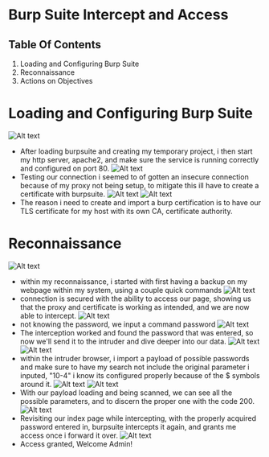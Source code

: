 # Burp Suite Intercept and Access
## Table Of Contents
1. Loading and Configuring Burp Suite
2. Reconnaissance
3. Actions on Objectives
# Loading and Configuring Burp Suite
![Alt text](<assets/starting up our http server so that can simulate an interception of credentials using burp suite.png>)
- After loading burpsuite and creating my temporary project, i then start my http server, apache2, and make sure the service is running correctly and configured on port 80.
![Alt text](<assets/insecure connection, this means we don't have a certificate with firefox using localhost-1.png>)
- Testing our connection i seemed to of gotten an insecure connection because of my proxy not being setup, to mitigate this ill have to create a certificate with burpsuite.
![Alt text](<assets/creating a certifcate with burp suite-1.png>)
![Alt text](<assets/importing my certificate i made with burp suite-1.png>)
- The reason i need to create and import a burp certification is to have our TLS certificate for my host with its own CA, certificate authority.
# Reconnaissance
![Alt text](<assets/Back up files onto desktop and then imported my files for our webpage-1.png>)
- within my reconnaissance, i started with first having a backup on my webpage within my system, using a couple quick commands
![Alt text](<assets/connecting to our index html-1.png>)
- connection is secured with the ability to access our page, showing us that the proxy and certificate is working as intended, and we are now able to intercept.
![Alt text](<assets/incorrect password, got this message-1.png>)
- not knowing the password, we input a command password
![Alt text](<assets/burpsuite intercepted my data-1.png>)
- The interception worked and found the password that was entered, so now we'll send it to the intruder and dive deeper into our data.
![Alt text](<assets/sending data to intruder-1.png>)
![Alt text](<assets/loaded a payload for our attack-1.png>)
- within the intruder browser, i import a payload of possible passwords and make sure to have my search not include the original parameter i inputed, "10-4" i know its configured properly because of the $ symbols around it.
![Alt text](<assets/we have the dollar signs around my parameter so burpsuite doesnt use this during the attack-1.png>)
![Alt text](<assets/identified the correct password with the code 200 as this is the response header given when a correct password is inserted-1.png>)
- With our payload loading and being scanned, we can see all the possible parameters, and to discern the proper one with the code 200.
![Alt text](<assets/retyped the password in my index-1.png>)
- Revisiting our index page while intercepting, with the properly acquired password entered in, burpsuite intercepts it again, and grants me access once i forward it over.
![Alt text](<assets/When i clicked forward in burpsuite, we got access into the website-1.png>)
- Access granted, Welcome Admin!